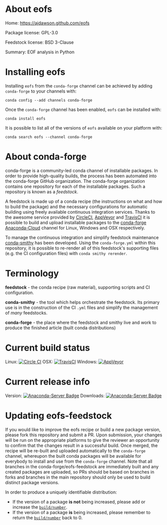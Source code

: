 About eofs
==========

Home: https://ajdawson.github.com/eofs

Package license: GPL-3.0

Feedstock license: BSD 3-Clause

Summary: EOF analysis in Python



Installing eofs
===============

Installing `eofs` from the `conda-forge` channel can be achieved by adding `conda-forge` to your channels with:

```
conda config --add channels conda-forge
```

Once the `conda-forge` channel has been enabled, `eofs` can be installed with:

```
conda install eofs
```

It is possible to list all of the versions of `eofs` available on your platform with:

```
conda search eofs --channel conda-forge
```



About conda-forge
=================

conda-forge is a community-led conda channel of installable packages.
In order to provide high-quality builds, the process has been automated into the
conda-forge GitHub organization. The conda-forge organization contains one repository
for each of the installable packages. Such a repository is known as a *feedstock*.

A feedstock is made up of a conda recipe (the instructions on what and how to build
the package) and the necessary configurations for automatic building using freely
available continuous integration services. Thanks to the awesome service provided by
[CircleCI](https://circleci.com/), [AppVeyor](http://www.appveyor.com/)
and [TravisCI](https://travis-ci.org/) it is possible to build and upload installable
packages to the [conda-forge](https://anaconda.org/conda-forge)
[Anaconda-Cloud](http://docs.anaconda.org/) channel for Linux, Windows and OSX respectively.

To manage the continuous integration and simplify feedstock maintenance
[conda-smithy](http://github.com/conda-forge/conda-smithy) has been developed.
Using the ``conda-forge.yml`` within this repository, it is possible to re-render all of
this feedstock's supporting files (e.g. the CI configuration files) with ``conda smithy rerender``.


Terminology
===========

**feedstock** - the conda recipe (raw material), supporting scripts and CI configuration.

**conda-smithy** - the tool which helps orchestrate the feedstock.
                   Its primary use is in the construction of the CI ``.yml`` files
                   and simplify the management of *many* feedstocks.

**conda-forge** - the place where the feedstock and smithy live and work to
                  produce the finished article (built conda distributions)

Current build status
====================

Linux: [![Circle CI](https://circleci.com/gh/conda-forge/eofs-feedstock.svg?style=shield)](https://circleci.com/gh/conda-forge/eofs-feedstock)
OSX: [![TravisCI](https://travis-ci.org/conda-forge/eofs-feedstock.svg?branch=master)](https://travis-ci.org/conda-forge/eofs-feedstock)
Windows: [![AppVeyor](https://ci.appveyor.com/api/projects/status/github/conda-forge/eofs-feedstock?svg=True)](https://ci.appveyor.com/project/conda-forge/eofs-feedstock/branch/master)

Current release info
====================
Version: [![Anaconda-Server Badge](https://anaconda.org/conda-forge/eofs/badges/version.svg)](https://anaconda.org/conda-forge/eofs)
Downloads: [![Anaconda-Server Badge](https://anaconda.org/conda-forge/eofs/badges/downloads.svg)](https://anaconda.org/conda-forge/eofs)


Updating eofs-feedstock
=======================

If you would like to improve the eofs recipe or build a new
package version, please fork this repository and submit a PR. Upon submission,
your changes will be run on the appropriate platforms to give the reviewer an
opportunity to confirm that the changes result in a successful build. Once
merged, the recipe will be re-built and uploaded automatically to the
`conda-forge` channel, whereupon the built conda packages will be available for
everybody to install and use from the `conda-forge` channel.
Note that all branches in the conda-forge/eofs-feedstock are
immediately built and any created packages are uploaded, so PRs should be based
on branches in forks and branches in the main repository should only be used to
build distinct package versions.

In order to produce a uniquely identifiable distribution:
 * If the version of a package **is not** being increased, please add or increase
   the [``build/number``](http://conda.pydata.org/docs/building/meta-yaml.html#build-number-and-string).
 * If the version of a package **is** being increased, please remember to return
   the [``build/number``](http://conda.pydata.org/docs/building/meta-yaml.html#build-number-and-string)
   back to 0.
